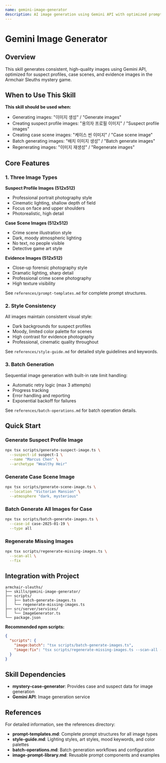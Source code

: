 ```yaml
---
name: gemini-image-generator
description: AI image generation using Gemini API with optimized prompts for suspect profiles, crime scenes, and evidence items. Use when generating case images, creating suspect portraits, producing batch images, or regenerating missing images. Includes style consistency, retry logic, and 512x512 resolution optimization.
---
```


# Gemini Image Generator

## Overview

This skill generates consistent, high-quality images using Gemini API, optimized for suspect profiles, case scenes, and evidence images in the Armchair Sleuths mystery game.

## When to Use This Skill

**This skill should be used when:**
- Generating images: "이미지 생성" / "Generate images"
- Creating suspect profile images: "용의자 프로필 이미지" / "Suspect profile images"
- Creating case scene images: "케이스 씬 이미지" / "Case scene image"
- Batch generating images: "배치 이미지 생성" / "Batch generate images"
- Regenerating images: "이미지 재생성" / "Regenerate images"

## Core Features

### 1. Three Image Types

**Suspect Profile Images (512x512)**
- Professional portrait photography style
- Cinematic lighting, shallow depth of field
- Focus on face and upper shoulders
- Photorealistic, high detail

**Case Scene Images (512x512)**
- Crime scene illustration style
- Dark, moody atmospheric lighting
- No text, no people visible
- Detective game art style

**Evidence Images (512x512)**
- Close-up forensic photography style
- Dramatic lighting, sharp detail
- Professional crime scene photography
- High texture visibility

See `references/prompt-templates.md` for complete prompt structures.

### 2. Style Consistency

All images maintain consistent visual style:
- Dark backgrounds for suspect profiles
- Moody, limited color palette for scenes
- High contrast for evidence photography
- Professional, cinematic quality throughout

See `references/style-guide.md` for detailed style guidelines and keywords.

### 3. Batch Generation

Sequential image generation with built-in rate limit handling:
- Automatic retry logic (max 3 attempts)
- Progress tracking
- Error handling and reporting
- Exponential backoff for failures

See `references/batch-operations.md` for batch operation details.

## Quick Start

### Generate Suspect Profile Image

```bash
npx tsx scripts/generate-suspect-image.ts \
  --suspect-id suspect-1 \
  --name "Marcus Chen" \
  --archetype "Wealthy Heir"
```

### Generate Case Scene Image

```bash
npx tsx scripts/generate-scene-image.ts \
  --location "Victorian Mansion" \
  --atmosphere "dark, mysterious"
```

### Batch Generate All Images for Case

```bash
npx tsx scripts/batch-generate-images.ts \
  --case-id case-2025-01-19 \
  --type all
```

### Regenerate Missing Images

```bash
npx tsx scripts/regenerate-missing-images.ts \
  --scan-all \
  --fix
```

## Integration with Project

```
armchair-sleuths/
├── skills/gemini-image-generator/
├── scripts/
│   ├── batch-generate-images.ts
│   └── regenerate-missing-images.ts
├── src/server/services/
│   └── ImageGenerator.ts
└── package.json
```

**Recommended npm scripts:**
```json
{
  "scripts": {
    "image:batch": "tsx scripts/batch-generate-images.ts",
    "image:fix": "tsx scripts/regenerate-missing-images.ts --scan-all --fix"
  }
}
```

## Skill Dependencies

- **mystery-case-generator**: Provides case and suspect data for image generation
- **Gemini API**: Image generation service

## References

For detailed information, see the references directory:

- **prompt-templates.md**: Complete prompt structures for all image types
- **style-guide.md**: Lighting styles, art styles, mood keywords, and color palettes
- **batch-operations.md**: Batch generation workflows and configuration
- **image-prompt-library.md**: Reusable prompt components and examples
